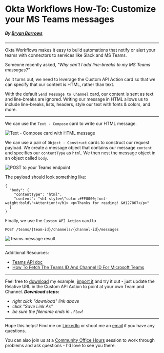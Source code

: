 # Okta Workflows How-To: Customize your MS Teams messages
##### By [Bryan Barrows](https://www.linkedin.com/in/bbarrows89/)
---
Okta Workflows makes it easy to build automations that notify or alert your teams with connectors to services like Slack and MS Teams.

Someone recently asked, _"Why can't I add line-breaks to my MS Teams messages?"_

As it turns out, we need to leverage the Custom API Action card so that we can specify that our content is HTML, rather than text. 

With the default `Send Message to Channel` card, our content is sent as text and line-breaks are ignored. Writing our message in HTML allows us to include line-breaks, lists, headers, style our text with fonts & colors, and more.

---
We can use the `Text - Compose` card to write our HTML message.

![Text - Compose card with HTML message](https://dev-to-uploads.s3.amazonaws.com/uploads/articles/pk4ntvdyv0ci543er1mc.png)

We can use a pair of `Object - Construct` cards to construct our request payload. We create a message object that contains our message `content` and specifies our `contentType` as `html`. We then nest the message object in an object called `body`. 

![POST to your Teams endpoint](https://dev-to-uploads.s3.amazonaws.com/uploads/articles/0uciai24t7xmujxar87l.png)

The payload should look something like:

```
{
  "body": {
    "contentType": "html",
    "content": "<h1 style=\"color:#FF0000;font-weight:bold\">Attention!</h1> <p>Thanks for reading! &#127867</p>"
  }
}
```

Finally, we use the `Custom API Action` card to
```
POST /teams/{team-id}/channels/{channel-id}/messages
```

![Teams message result](https://dev-to-uploads.s3.amazonaws.com/uploads/articles/l3hyoe23qmmlsgnoje30.png)

---

Additional Resources:

- [Teams API doc](https://learn.microsoft.com/en-us/graph/api/chatmessage-post?view=graph-rest-1.0&tabs=http)
- [How To Fetch The Teams ID And Channel ID For Microsoft Teams](https://www.c-sharpcorner.com/blogs/how-to-fetch-the-teams-id-and-channel-id-for-microsoft-teams)

---

Feel free to [download](https://github.com/bbarrows89/oktaworkflows/blob/main/guides/MSTeamsCAPIA/msTeamsHtmlCapia.flow) my example, [import it](https://help.okta.com/wf/en-us/Content/Topics/Workflows/build/export-import-flows.htm) and try it out - just update the Relative URL in the Custom API Action to point at your own Team and Channel. 
**_Download steps:_** 
* _right click "download" link above_ 
* _click "Save Link As"_
* _be sure the filename ends in `.flow`!_

---

Hope this helps! Find me on [LinkedIn](https://www.linkedin.com/in/bbarrows89/) or shoot me an [email](mailto:bryan.barrows@okta.com) if you have any questions. 

You can also join us at a [Community Office Hours](https://calendly.com/oktaworkflows) session to work through problems and ask questions - I'd love to see you there. 

